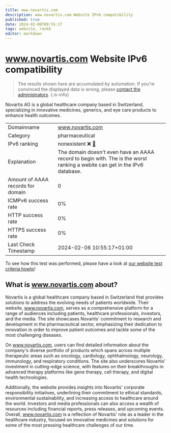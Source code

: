 ```yaml
---
title: www.novartis.com
description: www.novartis.com Website IPv6 compatibility
published: true
date: 2024-02-06T09:55:17
tags: website, rank6
editor: markdown
---
```


# www.novartis.com Website IPv6 compatibility

> The results shown here are accumulated by automation. If you're convinced the displayed data is wrong, please [contact the administrators](/howto/chat). 
{.is-info}

Novartis AG is a global healthcare company based in Switzerland, specializing in innovative medicines, generics, and eye care products to enhance health outcomes.


|   |   |
| - | - |
| Domainname | www.novartis.com
| Category | pharmaceutical |
| IPv6 ranking | nonexistent :x: [🔗](/howto/ranking) |
| Explanation | The domain doesn't even have an AAAA record to begin with. The is the worst ranking a webite can get in the IPv6 database. |
| Amount of AAAA records for domain | 0 |
| ICMPv6 success rate | 0%|
| HTTP success rate | 0% |
| HTTPS success rate | 0% |
| Last Check Timestamp | 2024-02-06 10:55:17+01:00 |

To see how this test was performed, please have a look at [our website test criteria howto](/howto/testcriteria/website)!


## What is www.novartis.com about?
Novartis is a global healthcare company based in Switzerland that provides solutions to address the evolving needs of patients worldwide. Their website, www.novartis.com, serves as a comprehensive platform for a range of audiences including patients, healthcare professionals, investors, and the media. The site showcases Novartis' commitment to research and development in the pharmaceutical sector, emphasizing their dedication to innovation in order to improve patient outcomes and tackle some of the most challenging diseases.

On www.novartis.com, users can find detailed information about the company's diverse portfolio of products which spans across multiple therapeutic areas such as oncology, cardiology, ophthalmology, neurology, immunology, and respiratory conditions. The site also underscores Novartis' investment in cutting-edge science, with features on their breakthroughs in advanced therapy platforms like gene therapy, cell therapy, and digital health technologies.

Additionally, the website provides insights into Novartis' corporate responsibility initiatives, underlining their commitment to ethical standards, environmental sustainability, and increasing access to healthcare around the world. Investors and media professionals can also access a wealth of resources including financial reports, press releases, and upcoming events. Overall, www.novartis.com is a reflection of Novartis' role as a leader in the healthcare industry, focused on innovative medicines and solutions for some of the most pressing healthcare challenges of our time.


